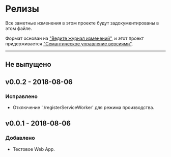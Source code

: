 # Релизы

Все заметные изменения в этом проекте будут задокументированы в этом файле.

Формат основан на ["Ведите журнал изменений"](http://keepachangelog.com/ru/),
и этот проект придерживается ["Семантическое управление версиями"](
http://semver.org/).

***

## Не выпущено

## v0.0.2 - 2018-08-06
### Исправлено
- Отключение './registerServiceWorker' для режима производства.

## v0.0.1 - 2018-08-06
### Добавлено
- Тестовое Web App.
